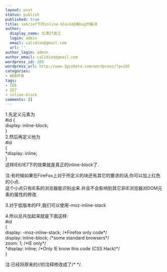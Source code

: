 ```yaml
---
layout: post
status: publish
published: true
title: ie6/ie7下的inline-block经典bug的解决
author:
  display_name: 北漂IT民工
  login: admin
  email: calidion@gmail.com
  url: ''
author_login: admin
author_email: calidion@gmail.com
wordpress_id: 285
wordpress_url: http://www.3gcnbeta.com/wordpress/?p=285
categories:
- WEB开发
tags:
- IE6
- IE7
- inline-block
comments: []
---
```

<p>1.先定义元素为<br />
#id {<br />
display: inline-block;<br />
}<br />
2.然后再定义他为<br />
#id<br />
{<br />
*display: inline;<br />
}<br />
这样IE6/IE7下的效果就是真正的inline-block了.</p>
<p>注:有时候如果在FireFox上对于所定义的块还有其它的要求的话,你可以加上红色的小点.<br />
这个小点只有IE系的浏览器能识别出来.并且不会影响到其它非IE浏览器对DOM元素的属性的修改.</p>
<p>3.对于低版本的FF,我们可以使用-moz-inline-stack</p>
<p>4.所以总共加起来就是下面这样:<br />
#id<br />
{<br />
    display: -moz-inline-stack; /*Firefox only code*/<br />
    display: inline-block;       /*some standard browsers*/<br />
    zoom: 1;                     /*IE only*/<br />
    *display: inline;            /*Only IE know this code (CSS Hack)*/<br />
}</p>
<p>注:已经将原来的//的注释修改成了/* */.</p>
